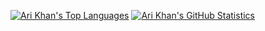 [![Ari Khan's Top Languages](https://github-readme-stats.vercel.app/api/top-langs/?username=Proking4444&size_weight=0.25&count_weight=0.75&langs_count=24&layout=compact)](https://github.com/Proking4444)
[![Ari Khan's GitHub Statistics](https://github-readme-stats.vercel.app/api?username=Proking4444)](https://github.com/Proking4444)

